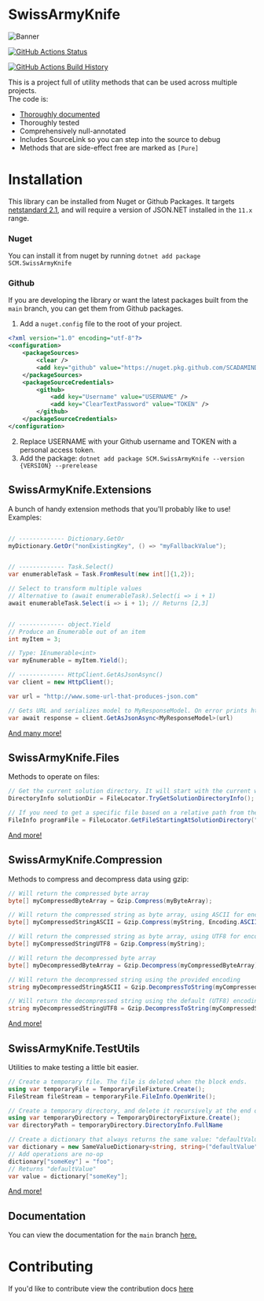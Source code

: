 # SwissArmyKnife
![Banner](Images/scm_banner.png)

[![GitHub Actions Status](https://github.com/SCADAMINDS/swiss-army-knife/workflows/Build/badge.svg?branch=main)](https://github.com/SCADAMINDS/swiss-army-knife/actions)

[![GitHub Actions Build History](https://buildstats.info/github/chart/SCADAMINDS/swiss-army-knife?branch=main&includeBuildsFromPullRequest=false)](https://github.com/SCADAMINDS/swiss-army-knife/actions)

This is a project full of utility methods that can be used across multiple projects.  
The code is:
- [Thoroughly documented](https://scadaminds.github.io/swiss-army-knife/)
- Thoroughly tested
- Comprehensively null-annotated
- Includes SourceLink so you can step into the source to debug
- Methods that are side-effect free are marked as `[Pure]`

# Installation
This library can be installed from Nuget or Github Packages.
It targets [netstandard 2.1](https://github.com/dotnet/standard/blob/master/docs/versions/netstandard2.1.md),
and will require a version of JSON.NET installed in the `11.x` range. 


### Nuget
You can install it from nuget by running `dotnet add package SCM.SwissArmyKnife`

### Github
If you are developing the library or want the latest packages built from the `main` branch, you can get them from Github packages.
1. Add a `nuget.config` file to the root of your project.
```xml
<?xml version="1.0" encoding="utf-8"?>
<configuration>
    <packageSources>
        <clear />
        <add key="github" value="https://nuget.pkg.github.com/SCADAMINDS/index.json" />
    </packageSources>
    <packageSourceCredentials>
        <github>
            <add key="Username" value="USERNAME" />
            <add key="ClearTextPassword" value="TOKEN" />
        </github>
    </packageSourceCredentials>
</configuration>
```
2. Replace USERNAME with your Github username and TOKEN with a personal access token.
3. Add the package: `dotnet add package SCM.SwissArmyKnife --version {VERSION} --prerelease`

## SwissArmyKnife.Extensions
A bunch of handy extension methods that you'll probably like to use!
Examples:
```csharp

// ------------- Dictionary.GetOr
myDictionary.GetOr("nonExistingKey", () => "myFallbackValue");


// ------------- Task.Select()
var enumerableTask = Task.FromResult(new int[]{1,2});

// Select to transform multiple values
// Alternative to (await enumerableTask).Select(i => i + 1)
await enumerableTask.Select(i => i + 1); // Returns [2,3]


// ------------- object.Yield
// Produce an Enumerable out of an item
int myItem = 3;

// Type: IEnumerable<int>
var myEnumerable = myItem.Yield();

// ------------- HttpClient.GetAsJsonAsync()
var client = new HttpClient();

var url = "http://www.some-url-that-produces-json.com"

// Gets URL and serializes model to MyResponseModel. On error prints http response
var await response = client.GetAsJsonAsync<MyResponseModel>(url)

```

[And many more!](https://scadaminds.github.io/swiss-army-knife/md_Documentation_Extensions.html)

## SwissArmyKnife.Files
Methods to operate on files:
```cs
// Get the current solution directory. It will start with the current working directory and traverse upwards until finding the solution directory.
DirectoryInfo solutionDir = FileLocator.TryGetSolutionDirectoryInfo();

// If you need to get a specific file based on a relative path from the solution directory you can do it like this.
FileInfo programFile = FileLocator.GetFileStartingAtSolutionDirectory("SourceProject", "Program.cs");
```

[And more!](https://scadaminds.github.io/swiss-army-knife/md_Documentation_Files.html)


## SwissArmyKnife.Compression
Methods to compress and decompress data using gzip:
```cs
// Will return the compressed byte array
byte[] myCompressedByteArray = Gzip.Compress(myByteArray);

// Will return the compressed string as byte array, using ASCII for encoding
byte[] myCompressedStringASCII = Gzip.Compress(myString, Encoding.ASCII);

// Will return the compressed string as byte array, using UTF8 for encoding
byte[] myCompressedStringUTF8 = Gzip.Compress(myString);

// Will return the decompressed byte array
byte[] myDecompressedByteArray = Gzip.Decompress(myCompressedByteArray);

// Will return the decompressed string using the provided encoding
string myDecompressedStringASCII = Gzip.DecompressToString(myCompressedStringASCII, Encoding.ASCII);

// Will return the decompressed string using the default (UTF8) encoding
string myDecompressedStringUTF8 = Gzip.DecompressToString(myCompressedStringUTF8);
```

[And more!](https://scadaminds.github.io/swiss-army-knife/md_Documentation_Compression.html)

## SwissArmyKnife.TestUtils
Utilities to make testing a little bit easier.
```csharp
// Create a temporary file. The file is deleted when the block ends.
using var temporaryFile = TemporaryFileFixture.Create();
FileStream fileStream = temporaryFile.FileInfo.OpenWrite();

// Create a temporary directory, and delete it recursively at the end of the block.
using var temporaryDirectory = TemporaryDirectoryFixture.Create();
var directoryPath = temporaryDirectory.DirectoryInfo.FullName

// Create a dictionary that always returns the same value: "defaultValue" in this case.
var dictionary = new SameValueDictionary<string, string>("defaultValue");
// Add operations are no-op
dictionary["someKey"] = "foo";
// Returns "defaultValue"
var value = dictionary["someKey"];
```
[And more!](https://scadaminds.github.io/swiss-army-knife/md_Documentation_TestUtils.html)


## Documentation
You can view the documentation for the `main` branch [here.](https://scadaminds.github.io/swiss-army-knife/index.html)

# Contributing
If you'd like to contribute view the contribution docs [here](./contributing.md)

